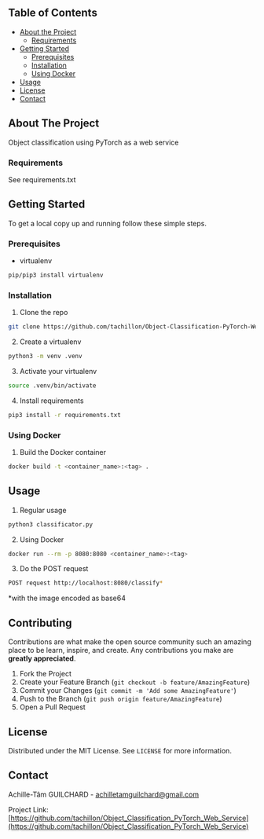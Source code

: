 <!-- TABLE OF CONTENTS -->
## Table of Contents

* [About the Project](#about-the-project)
  * [Requirements](#built-with)
* [Getting Started](#getting-started)
  * [Prerequisites](#prerequisites)
  * [Installation](#installation)
  * [Using Docker](#using-docker)
* [Usage](#usage)
* [License](#license)
* [Contact](#contact)

<!-- ABOUT THE PROJECT -->
## About The Project
Object classification using PyTorch as a web service

### Requirements
See requirements.txt

<!-- GETTING STARTED -->
## Getting Started

To get a local copy up and running follow these simple steps.

### Prerequisites

* virtualenv
```sh
pip/pip3 install virtualenv
```

### Installation
 
1. Clone the repo
```sh
git clone https://github.com/tachillon/Object-Classification-PyTorch-Web-Service
```
2. Create a virtualenv
```sh
python3 -m venv .venv
```
3. Activate your virtualenv
```sh
source .venv/bin/activate
```
4. Install requirements
```sh
pip3 install -r requirements.txt
```
### Using Docker
1. Build the Docker container
```sh
docker build -t <container_name>:<tag> .
```

<!-- USAGE EXAMPLES -->
## Usage
1. Regular usage
```sh
python3 classificator.py
```
2. Using Docker
```sh
docker run --rm -p 8080:8080 <container_name>:<tag>
```
3. Do the POST request
```sh
POST request http://localhost:8080/classify*
```
*with the image encoded as base64

<!-- CONTRIBUTING -->
## Contributing

Contributions are what make the open source community such an amazing place to be learn, inspire, and create. Any contributions you make are **greatly appreciated**.

1. Fork the Project
2. Create your Feature Branch (`git checkout -b feature/AmazingFeature`)
3. Commit your Changes (`git commit -m 'Add some AmazingFeature'`)
4. Push to the Branch (`git push origin feature/AmazingFeature`)
5. Open a Pull Request

<!-- LICENSE -->
## License

Distributed under the MIT License. See `LICENSE` for more information.

<!-- CONTACT -->
## Contact

Achille-Tâm GUILCHARD - achilletamguilchard@gmail.com

Project Link: [https://github.com/tachillon/Object_Classification_PyTorch_Web_Service](https://github.com/tachillon/Object_Classification_PyTorch_Web_Service)
